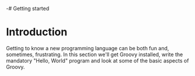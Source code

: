-# Getting started

# Introduction

Getting to know a new programming language can be both fun and, sometimes, frustrating. In this section we'll get Groovy installed, write the mandatory "Hello, World" program and look at some of the basic aspects of Groovy.